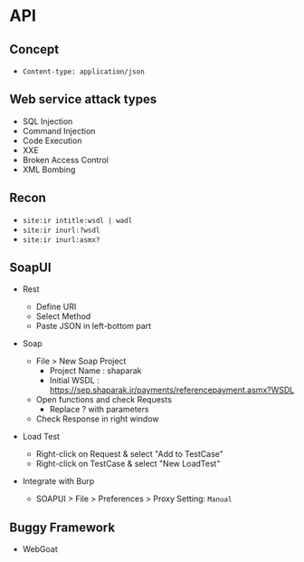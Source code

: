 # API

## Concept
- ```Content-type: application/json```

## Web service attack types
- SQL Injection
- Command Injection
- Code Execution
- XXE
- Broken Access Control
- XML Bombing

## Recon
  - ```site:ir intitle:wsdl | wadl```
  - ```site:ir inurl:?wsdl```
  - ```site:ir inurl:asmx?```

## SoapUI
- Rest
  - Define URI
  - Select Method
  - Paste JSON in left-bottom part

- Soap
  - File > New Soap Project
    - Project Name : shaparak
    - Initial WSDL : https://sep.shaparak.ir/payments/referencepayment.asmx?WSDL
  - Open functions and check Requests
    - Replace ? with parameters
  - Check Response in right window

- Load Test
  - Right-click on Request & select "Add to TestCase"
  - Right-click on TestCase & select "New LoadTest"

- Integrate with Burp
  - SOAPUI > File > Preferences > Proxy Setting: ```Manual```

## Buggy Framework
- WebGoat
